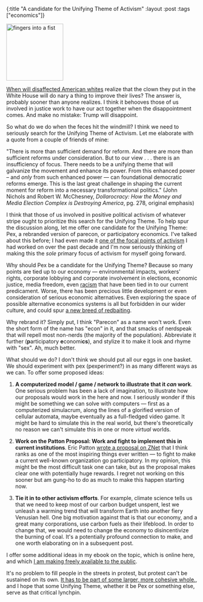 {:title "A candidate for the Unifying Theme of Activism"
:layout :post
:tags  ["economics"]}

<img src="http://www.szcz.org/img/voltron.jpg" alt="fingers into a fist" style="width: 150px;"/>

[When will disaffected American whites](https://www.washingtonpost.com/blogs/plum-line/wp/2016/11/23/how-long-before-the-white-working-class-realizes-trump-was-just-scamming-them/) realize that the clown they put in the White House will do nary a thing to improve their lives?  The answer is, probably sooner than anyone realizes.  I think it behooves those of us involved in justice work to have our act together when the disappointment comes.  And make no mistake: Trump will disappoint.

So what do we do when the feces hit the windmill?  I think we need to seriously search for the Unifying Theme of Activism.  Let me elaborate with a quote from a couple of friends of mine:

"There is more than sufficient demand for reform. And there are more than sufficient reforms under consideration. But to our view . . . there is an insufficiency of focus. There needs to be a unifying theme that will galvanize the movement and enhance its power. From this enhanced power – and _only_ from such enhanced power — can foundational democratic reforms emerge. This is the last great challenge in shaping the current moment for reform into a necessary transformational politics." (John Nichols and Robert W. McChesney, _Dollarocracy: How the Money and Media Election Complex is Destroying America_, pg. 278, original emphasis)

I think that those of us involved in positive political activism of whatever stripe ought to prioritize this search for the Unifying Theme.  To help spur the discussion along, let me offer one candidate for the Unifying Theme: Pex, a rebranded version of parecon, or participatory economics.  I've talked about this before; I had even made it [one of the focal points of activism](http://www.szcz.org/economics/) I had worked on over the past decade and I'm now seriously thinking of making this the _sole_ primary focus of activism for myself going forward.  

Why should Pex be a candidate for the Unifying Theme?  Because so many points are tied up to our economy — environmental impacts, workers' rights, corporate lobbying and corporate involvement in elections, economic justice, media freedom, even [racism](https://theintercept.com/2016/11/09/democrats-trump-and-the-ongoing-dangerous-refusal-to-learn-the-lesson-of-brexit/) that have been tied in to our current predicament.  Worse, there has been precious little development or even consideration of serious economic alternatives.  Even exploring the space of possible alternative economics systems is all but forbidden in our wider culture, and could spur [a new breed of redbaiting](http://www.wisegeek.org/what-is-huac.htm).  

Why rebrand it?  Simply put, I think "Parecon" as a name won't work.  Even the short form of the name has "econ" in it, and that smacks of nerdspeak that will repell most non-nerds (the majority of the population).  Abbreviate it further (**p**articipatory **e**conomi**cs**), and stylize it to make it look and rhyme with "sex".  Ah, much better.

What should we do?  I don't think we should put all our eggs in one basket.  We should experiment with pex (pexperiment?) in as many different ways as we can.  To offer some proposed ideas:

1.  **A computerized model / game / network to illustrate that it _can_ work**.  One serious problem has been a lack of imagination, to illustrate how our proposals would work in the here and now.  I seriously wonder if this might be something we can solve with computers — first as a computerized simulacrum, along the lines of a glorified version of cellular automata, maybe eventually as a full-fledged video game.  It might be hard to simulate this in the real world, but there's theoretically no reason we can't simulate this in one or more _virtual_ worlds.

2.  **Work on the Patton Proposal: Work and fight to implement this in current institutions**.  Eric Patton [wrote a proposal on ZNet](http://www.szcz.org/posts/2012-01-02-winning-eric-patton/) that I think ranks as one of the most inspiring things ever written — to fight to make a current well-known organization go participatory.  In my opinion, this might be the most difficult task one can take, but as the proposal makes clear one with potentially huge rewards.  I regret not working on this sooner but am gung-ho to do as much to make this happen starting now.

3.  **Tie it in to other activism efforts**.  For example, climate science tells us that we need to keep most of our carbon budget unspent, lest we unleash a warming trend that will transform Earth into another fiery Venusian hell.  One big motivation against that is that our economy, and a great many corporations, use carbon fuels as their lifeblood.  In order to change that, we would need to change the economy to disincentivize the burning of coal.  It's a potentially profound connection to make, and one worth elaborating on in a subsequent post.  

I offer some additional ideas in my ebook on the topic, which is online here, and which [I am making freely available to the public](http://www.szcz.org/img/scv.pdf).

It's no problem to fill people in the streets in protest, but protest can't be sustained on its own.  [It has to be part of some larger, more cohesive whole.](http://nymag.com/scienceofus/2016/11/how-should-trump-protesters-organize-themselves.html), and I hope that some Unifying Theme, whether it be Pex or something else, serve as that critical lynchpin.

